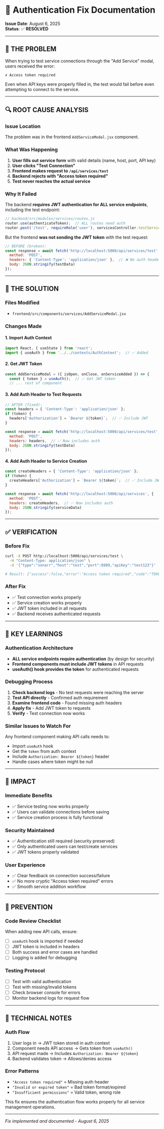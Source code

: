 # 🔧 Authentication Fix Documentation

**Issue Date**: August 6, 2025  
**Status**: ✅ **RESOLVED**

---

## 🐛 **THE PROBLEM**

When trying to test service connections through the "Add Service" modal, users received the error:
```
✗ Access token required
```

Even when API keys were properly filled in, the test would fail before even attempting to connect to the service.

---

## 🔍 **ROOT CAUSE ANALYSIS**

### **Issue Location**
The problem was in the frontend `AddServiceModal.jsx` component.

### **What Was Happening**
1. **User fills out service form** with valid details (name, host, port, API key)
2. **User clicks "Test Connection"**
3. **Frontend makes request to `/api/services/test`**
4. **Backend rejects with "Access token required"** 
5. **Test never reaches the actual service**

### **Why It Failed**
The backend **requires JWT authentication for ALL service endpoints**, including the test endpoint:

```javascript
// backend/src/modules/services/routes.js
router.use(authenticateToken);  // ALL routes need auth
router.post('/test', requireRole('user'), servicesController.testService);
```

But the frontend **was not sending the JWT token** with the test request:

```javascript
// BEFORE (broken):
const response = await fetch('http://localhost:5000/api/services/test', {
  method: 'POST',
  headers: { 'Content-Type': 'application/json' },  // ❌ No auth header
  body: JSON.stringify(testData)
});
```

---

## 🔧 **THE SOLUTION**

### **Files Modified**
- `frontend/src/components/services/AddServiceModal.jsx`

### **Changes Made**

#### **1. Import Auth Context**
```javascript
import React, { useState } from 'react';
import { useAuth } from '../../contexts/AuthContext';  // ✅ Added
```

#### **2. Get JWT Token**
```javascript
const AddServiceModal = ({ isOpen, onClose, onServiceAdded }) => {
  const { token } = useAuth();  // ✅ Get JWT token
  // ... rest of component
```

#### **3. Add Auth Header to Test Requests**
```javascript
// AFTER (fixed):
const headers = { 'Content-Type': 'application/json' };
if (token) {
  headers['Authorization'] = `Bearer ${token}`;  // ✅ Include JWT
}

const response = await fetch('http://localhost:5000/api/services/test', {
  method: 'POST',
  headers: headers,  // ✅ Now includes auth
  body: JSON.stringify(testData)
});
```

#### **4. Add Auth Header to Service Creation**
```javascript
const createHeaders = { 'Content-Type': 'application/json' };
if (token) {
  createHeaders['Authorization'] = `Bearer ${token}`;  // ✅ Include JWT
}

const response = await fetch('http://localhost:5000/api/services', {
  method: 'POST',
  headers: createHeaders,  // ✅ Now includes auth
  body: JSON.stringify(serviceData)
});
```

---

## ✅ **VERIFICATION**

### **Before Fix**
```bash
curl -X POST http://localhost:5000/api/services/test \
  -H "Content-Type: application/json" \
  -d '{"type":"sonarr","host":"test","port":8989,"apiKey":"test123"}'

# Result: {"success":false,"error":"Access token required","code":"TOKEN_REQUIRED"}
```

### **After Fix**
- ✅ Test connection works properly
- ✅ Service creation works properly  
- ✅ JWT token included in all requests
- ✅ Backend receives authenticated requests

---

## 🎯 **KEY LEARNINGS**

### **Authentication Architecture**
- **ALL service endpoints require authentication** (by design for security)
- **Frontend components must include JWT tokens** in API requests
- **useAuth() hook provides the token** for authenticated requests

### **Debugging Process**
1. **Check backend logs** - No test requests were reaching the server
2. **Test API directly** - Confirmed auth requirement  
3. **Examine frontend code** - Found missing auth headers
4. **Apply fix** - Add JWT token to requests
5. **Verify** - Test connection now works

### **Similar Issues to Watch For**
Any frontend component making API calls needs to:
- Import `useAuth` hook
- Get the `token` from auth context  
- Include `Authorization: Bearer ${token}` header
- Handle cases where token might be null

---

## 🚀 **IMPACT**

### **Immediate Benefits**
- ✅ Service testing now works properly
- ✅ Users can validate connections before saving
- ✅ Service creation process is fully functional

### **Security Maintained**
- ✅ Authentication still required (security preserved)
- ✅ Only authenticated users can test/create services
- ✅ JWT tokens properly validated

### **User Experience**
- ✅ Clear feedback on connection success/failure
- ✅ No more cryptic "Access token required" errors
- ✅ Smooth service addition workflow

---

## 🔄 **PREVENTION**

### **Code Review Checklist**
When adding new API calls, ensure:
- [ ] `useAuth` hook is imported if needed
- [ ] JWT token is included in headers
- [ ] Both success and error cases are handled
- [ ] Logging is added for debugging

### **Testing Protocol**
- [ ] Test with valid authentication
- [ ] Test with missing/invalid tokens
- [ ] Check browser console for errors
- [ ] Monitor backend logs for request flow

---

## 📝 **TECHNICAL NOTES**

### **Auth Flow**
1. User logs in → JWT token stored in auth context
2. Component needs API access → Gets token from `useAuth()`
3. API request made → Includes `Authorization: Bearer ${token}`
4. Backend validates token → Allows/denies access

### **Error Patterns**
- `"Access token required"` = Missing auth header
- `"Invalid or expired token"` = Bad token format/expired
- `"Insufficient permissions"` = Valid token, wrong role

This fix ensures the authentication flow works properly for all service management operations.

---

*Fix implemented and documented - August 6, 2025*